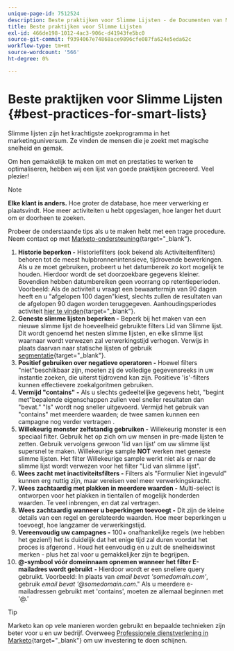 ```yaml
---
unique-page-id: 7512524
description: Beste praktijken voor Slimme Lijsten - de Documenten van Marketo - de Documentatie van het Product
title: Beste praktijken voor Slimme Lijsten
exl-id: 466de198-1012-4ac3-906c-d41943fe5bc0
source-git-commit: f9394067e74868ace9896cfe087fa624e5eda62c
workflow-type: tm+mt
source-wordcount: '566'
ht-degree: 0%

---
```


# Beste praktijken voor Slimme Lijsten {#best-practices-for-smart-lists}

Slimme lijsten zijn het krachtigste zoekprogramma in het marketinguniversum. Ze vinden de mensen die je zoekt met magische snelheid en gemak.

Om hen gemakkelijk te maken om met en prestaties te werken te optimaliseren, hebben wij een lijst van goede praktijken gecreeerd. Veel plezier!

>[!NOTE]
>
>**Elke klant is anders.** Hoe groter de database, hoe meer verwerking er plaatsvindt. Hoe meer activiteiten u hebt opgeslagen, hoe langer het duurt om er doorheen te zoeken.
>
>Probeer de onderstaande tips als u te maken hebt met een trage procedure. Neem contact op met [Marketo-ondersteuning](https://nation.marketo.com/t5/Support/ct-p/Support){target="_blank"}.

1. **Historie beperken -** Historiefilters (ook bekend als Activiteitenfilters) behoren tot de meest hulpbronnenintensieve, tijdrovende bewerkingen. Als u ze moet gebruiken, probeert u het datumbereik zo kort mogelijk te houden. Hierdoor wordt de set doorzoekbare gegevens kleiner. Bovendien hebben datumbereiken geen voorrang op retentieperioden. Voorbeeld: Als de activiteit u vraagt een bewaartermijn van 90 dagen heeft en u &quot;afgelopen 100 dagen&quot;kiest, slechts zullen de resultaten van de afgelopen 90 dagen worden teruggegeven. Aanhoudingsperiodes activiteit [hier te vinden](https://nation.marketo.com/t5/knowledgebase/marketo-activities-data-retention-policy/ta-p/251480){target="_blank"}.
1. **Geneste slimme lijsten beperken -** Beperk bij het maken van een nieuwe slimme lijst de hoeveelheid gebruikte filters Lid van Slimme lijst. Dit wordt genoemd het nesten slimme lijsten, en elke slimme lijst waarnaar wordt verwezen zal verwerkingstijd verhogen. Verwijs in plaats daarvan naar statische lijsten of gebruik [segmentatie](/help/marketo/product-docs/personalization/segmentation-and-snippets/segmentation/create-a-segmentation.md){target="_blank"}.
1. **Positief gebruiken over negatieve operatoren -** Hoewel filters &quot;niet&quot;beschikbaar zijn, moeten zij de volledige gegevensreeks in uw instantie zoeken, die uiterst tijdrovend kan zijn. Positieve &#39;is&#39;-filters kunnen effectievere zoekalgoritmen gebruiken.
1. **Vermijd &quot;contains&quot; -** Als u slechts gedeeltelijke gegevens hebt, &quot;begint met&quot;bepalende eigenschappen zullen veel sneller resultaten dan &quot;bevat.&quot; &quot;Is&quot; wordt nog sneller uitgevoerd. Vermijd het gebruik van &quot;contains&quot; met meerdere waarden; de twee samen kunnen een campagne nog verder vertragen .
1. **Willekeurig monster zelfstandig gebruiken -** Willekeurig monster is een speciaal filter. Gebruik het op zich om uw mensen in pre-made lijsten te zetten. Gebruik vervolgens gewoon &#39;lid van lijst&#39; om uw slimme lijst supersnel te maken. Willekeurige sample **NOT** werken met geneste slimme lijsten. Het filter Willekeurige sample werkt niet als er naar de slimme lijst wordt verwezen voor het filter &quot;Lid van slimme lijst&quot;.
1. **Wees zacht met inactiviteitsfilters -** Filters als &quot;Formulier Niet ingevuld&quot; kunnen erg nuttig zijn, maar vereisen veel meer verwerkingskracht.
1. **Wees zachtaardig met plakken in meerdere waarden -** Multi-select is ontworpen voor het plakken in tientallen of mogelijk honderden waarden. Te veel inbrengen, en dat zal vertragen.
1. **Wees zachtaardig wanneer u beperkingen toevoegt -** Dit zijn de kleine details van een regel en gerelateerde waarden. Hoe meer beperkingen u toevoegt, hoe langzamer de verwerkingstijd.
1. **Vereenvoudig uw campagnes -** 100+ onafhankelijke regels (we hebben het gezien!) het is duidelijk dat het enige tijd zal duren voordat het proces is afgerond . Houd het eenvoudig en u zult de snelheidswinst merken - plus het zal voor u gemakkelijker zijn te begrijpen.
1. **@-symbool vóór domeinnaam opnemen wanneer het filter E-mailadres wordt gebruikt** **-** Hierdoor wordt er een snellere query gebruikt. Voorbeeld: In plaats van _email bevat &#39;somedomain.com&#39;_, gebruik _email bevat &#39;@somedomain.com_.&quot; Als u meerdere e-mailadressen gebruikt met &#39;contains&#39;, moeten ze allemaal beginnen met &#39;@.&#39;

>[!TIP]
>
>Marketo kan op vele manieren worden gebruikt en bepaalde technieken zijn beter voor u en uw bedrijf. Overweeg [Professionele dienstverlening in Marketo](https://pages2.marketo.com/72-hour-survival-guide.html){target="_blank"} om uw investering te doen schijnen.
